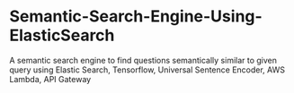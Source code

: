 # Semantic-Search-Engine-Using-ElasticSearch
A semantic search engine to find questions semantically similar to given query using Elastic Search, Tensorflow, Universal Sentence Encoder,  AWS Lambda, API Gateway

